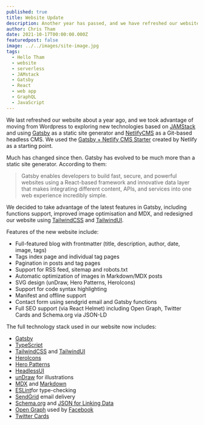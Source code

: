 ```yaml
---
published: true
title: Website Update
description: Another year has passed, and we have refreshed our website, using the latest version of Gatsby.
author: Chris Tham
date: 2021-10-17T00:00:00.000Z
featuredpost: false
image: ../../images/site-image.jpg
tags:
  - Hello Tham
  - website
  - serverless
  - JAMstack
  - Gatsby
  - React
  - web app
  - GraphQL
  - JavaScript
---
```


We last refreshed our website about a year ago, and we took advantage of moving from Wordpress to exploring new technologies based on
[JAMStack](https://jamstack.org) and using [Gatsby](https://gatsbyjs.com) as a static site generator and
[NetlifyCMS](https://netlifycms.org) as a Git-based headless CMS. We used the
[Gatsby + Netlify CMS Starter](https://github.com/netlify-templates/gatsby-starter-netlify-cms) created by Netlify as a starting point.

Much has changed since then. Gatsby has evolved to be much more than a static site generator. According to them:

> Gatsby enables developers to build fast, secure, and powerful websites using a React-based framework and innovative data layer that makes integrating different content, APIs, and services into one web experience incredibly simple.

We decided to take advantage of the latest features in Gatsby, including functions support, improved image optimisation and MDX, and
redesigned our website using [TailwindCSS](https://tailwindcss.com) and [TailwindUI](https://tailwindui.com).

Features of the new website include:

- Full-featured blog with frontmatter (title, description, author, date, image, tags)
- Tags index page and individual tag pages
- Pagination in posts and tag pages
- Support for RSS feed, sitemap and robots.txt
- Automatic optimization of images in Markdown/MDX posts
- SVG design (unDraw, Hero Patterns, HeroIcons)
- Support for code syntax highlighting
- Manifest and offline support
- Contact form using sendgrid email and Gatsby functions
- Full SEO support (via React Helmet) including Open Graph, Twitter Cards and Schema.org via JSON-LD

The full technology stack used in our website now includes:

- [Gatsby](https://gatsbyjs.org)
- [TypeScript](https://www.typescriptlang.org/)
- [TailwindCSS](https://tailwindcss.com) and [TailwindUI](https://tailwindui.com)
- [HeroIcons](https://heroicons.com/)
- [Hero Patterns](https://heropatterns.com/)
- [HeadlessUI](https://headlessui.dev/)
- [unDraw](https://undraw.co/) for illustrations
- [MDX](https://mdxjs.com/) and [Markdown](https://www.markdownguide.org/)
- [ESLint](https://eslint.org)for type-checking
- [SendGrid](https://sendgrid.com/) email delivery
- [Schema.org](https://schema.org/) and [JSON for Linking Data](https://json-ld.org/)
- [Open Graph](https://ogp.me/) used by [Facebook](https://developers.facebook.com/docs/sharing/webmasters/#markup)
- [Twitter Cards](https://developer.twitter.com/en/docs/twitter-for-websites/cards/overview/abouts-cards)
